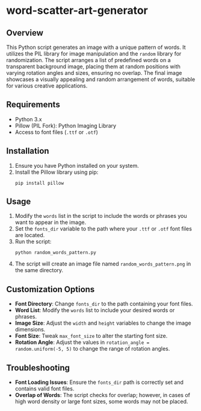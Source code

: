 # word-scatter-art-generator 

## Overview

This Python script generates an image with a unique pattern of words. It utilizes the PIL library for image manipulation and the `random` library for randomization. The script arranges a list of predefined words on a transparent background image, placing them at random positions with varying rotation angles and sizes, ensuring no overlap. The final image showcases a visually appealing and random arrangement of words, suitable for various creative applications.

## Requirements

- Python 3.x
- Pillow (PIL Fork): Python Imaging Library
- Access to font files (`.ttf` or `.otf`)

## Installation

1. Ensure you have Python installed on your system.
2. Install the Pillow library using pip:
   ```
   pip install pillow
   ```

## Usage

1. Modify the `words` list in the script to include the words or phrases you want to appear in the image.
2. Set the `fonts_dir` variable to the path where your `.ttf` or `.otf` font files are located.
3. Run the script:
   ```
   python random_words_pattern.py
   ```
4. The script will create an image file named `random_words_pattern.png` in the same directory.

## Customization Options

- **Font Directory**: Change `fonts_dir` to the path containing your font files.
- **Word List**: Modify the `words` list to include your desired words or phrases.
- **Image Size**: Adjust the `width` and `height` variables to change the image dimensions.
- **Font Size**: Tweak `max_font_size` to alter the starting font size.
- **Rotation Angle**: Adjust the values in `rotation_angle = random.uniform(-5, 5)` to change the range of rotation angles.

## Troubleshooting

- **Font Loading Issues**: Ensure the `fonts_dir` path is correctly set and contains valid font files.
- **Overlap of Words**: The script checks for overlap; however, in cases of high word density or large font sizes, some words may not be placed.
